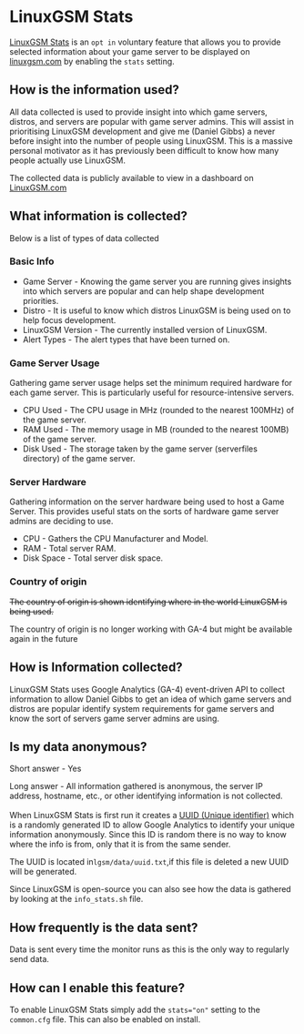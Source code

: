 # LinuxGSM Stats

[LinuxGSM Stats](https://linuxgsm.com/data/usage/) is an `opt in` voluntary feature that allows you to provide selected information about your game server to be displayed on [linuxgsm.com](https://linuxgsm.com) by enabling the `stats` setting.

## How is the information used?

All data collected is used to provide insight into which game servers, distros, and servers are popular with game server admins. This will assist in prioritising LinuxGSM development and give me (Daniel Gibbs) a never before insight into the number of people using LinuxGSM. This is a massive personal motivator as it has previously been difficult to know how many people actually use LinuxGSM.

The collected data is publicly available to view in a dashboard on [LinuxGSM.com](https://linuxgsm.com/data/usage/)

## What information is collected?

Below is a list of types of data collected

### Basic Info

* Game Server - Knowing the game server you are running gives insights into which servers are popular and can help shape development priorities.
* Distro - It is useful to know which distros LinuxGSM is being used on to help focus development.
* LinuxGSM Version - The currently installed version of LinuxGSM.
* Alert Types - The alert types that have been turned on.

### Game Server Usage

Gathering game server usage helps set the minimum required hardware for each game server. This is particularly useful for resource-intensive servers.

* CPU Used - The CPU usage in MHz (rounded to the nearest 100MHz) of the game server.
* RAM Used - The memory usage in MB (rounded to the nearest 100MB) of the game server.
* Disk Used - The storage taken by the game server (serverfiles directory) of the game server.

### Server Hardware

Gathering information on the server hardware being used to host a Game Server. This provides useful stats on the sorts of hardware game server admins are deciding to use.

* CPU - Gathers the CPU Manufacturer and Model.
* RAM - Total server RAM.
* Disk Space - Total server disk space.

### Country of origin

~~The country of origin is shown identifying where in the world LinuxGSM is being used.~~

The country of origin is no longer working with GA-4 but might be available again in the future

## How is Information collected?

LinuxGSM Stats uses Google Analytics (GA-4) event-driven API to collect information to allow Daniel Gibbs to get an idea of which game servers and distros are popular identify system requirements for game servers and know the sort of servers game server admins are using.

## Is my data anonymous?

Short answer - Yes

Long answer - All information gathered is anonymous, the server IP address, hostname, etc., or other identifying information is not collected. \
\
When LinuxGSM Stats is first run it creates a [UUID (Unique identifier)](https://en.wikipedia.org/wiki/Universally\_unique\_identifier) which is a randomly generated ID to allow Google Analytics to identify your unique information anonymously. Since this ID is random there is no way to know where the info is from, only that it is from the same sender.

The UUID is located in`lgsm/data/uuid.txt`,if this file is deleted a new UUID will be generated.

Since LinuxGSM is open-source you can also see how the data is gathered by looking at the `info_stats.sh` file.

## How frequently is the data sent?

Data is sent every time the monitor runs as this is the only way to regularly send data.

## How can I enable this feature?

To enable LinuxGSM Stats simply add the `stats="on"` setting to the `common.cfg` file. This can also be enabled on install.
